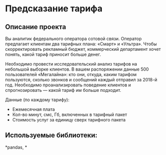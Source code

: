 # Предсказание тарифа
## Описание проекта
Вы аналитик федерального оператора сотовой связи. Оператор предлагает клиентам два тарифных плана: «Смарт» и «Ультра». Чтобы скорректировать рекламный бюджет, коммерческий департамент хочет понять, какой тариф приносит больше денег.

Необходимо провести исследовательский анализ тарифов на небольшой выборке клиентов. 
В вашем распоряжении данные 500 пользователей «Мегалайна»: кто они, откуда, каким тарифом пользуются, сколько звонков и сообщений каждый отправил за 2018-й год. Необходимо проанализировать поведение клиентов и спрогнозировать — какой тариф им больше подходит.

Данные (по каждому тарифу):
- Ежемесячная плата
- Кол-во минут, смс, Гб, включенных в тарифный пакет
- Стоимость услуг за единицу сверх тарифного пакета

## Используемые библиотеки:
*pandas, *
